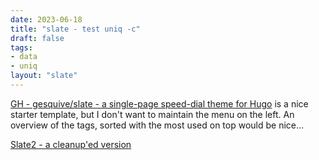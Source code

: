```yaml
---
date: 2023-06-18
title: "slate - test uniq -c"
draft: false
tags:
- data
- uniq
layout: "slate"
---
```

[GH - gesquive/slate - a single-page speed-dial theme for Hugo](https://github.com/gesquive/slate/) is a nice starter template, but I don't want to maintain the menu on the left. An overview of the tags, sorted with the most used on top would be nice...

[Slate2 - a cleanup'ed version](/pages/slate2/)